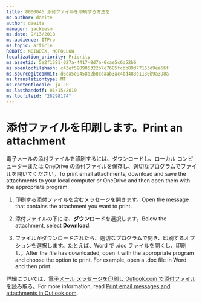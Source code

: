```yaml
---
title: 8000046 添付ファイルを印刷する方法を
ms.author: daeite
author: daeite
manager: jackiesm
ms.date: 9/13/2018
ms.audience: ITPro
ms.topic: article
ROBOTS: NOINDEX, NOFOLLOW
localization_priority: Priority
ms.assetid: 5e2f1581-027a-4417-8d7a-6cae5c6d52b6
ms.openlocfilehash: c43ef598905322b7c7685fcbb89d77153d9ea66f
ms.sourcegitcommit: d6ea5e9458a2b8ceaab3ac4bd483e1130b9a398a
ms.translationtype: MT
ms.contentlocale: ja-JP
ms.lasthandoff: 01/15/2019
ms.locfileid: "28298174"
---
```

# <a name="print-an-attachment"></a><span data-ttu-id="c1cf9-102">添付ファイルを印刷します。</span><span class="sxs-lookup"><span data-stu-id="c1cf9-102">Print an attachment</span></span>

<span data-ttu-id="c1cf9-103">電子メールの添付ファイルを印刷するには、ダウンロードし、ローカル コンピューターまたは OneDrive の添付ファイルを保存し、適切なプログラムでファイルを開いてください。</span><span class="sxs-lookup"><span data-stu-id="c1cf9-103">To print email attachments, download and save the attachments to your local computer or OneDrive and then open them with the appropriate program.</span></span>
  
1. <span data-ttu-id="c1cf9-104">印刷する添付ファイルを含むメッセージを開きます。</span><span class="sxs-lookup"><span data-stu-id="c1cf9-104">Open the message that contains the attachment you want to print.</span></span>
    
2. <span data-ttu-id="c1cf9-105">添付ファイルの下には、**ダウンロード**を選択します。</span><span class="sxs-lookup"><span data-stu-id="c1cf9-105">Below the attachment, select **Download**.</span></span> 
    
3. <span data-ttu-id="c1cf9-p101">ファイルがダウンロードされたら、適切なプログラムで開き、印刷するオプションを選択します。たとえば、Word で .doc ファイルを開くし、印刷し。</span><span class="sxs-lookup"><span data-stu-id="c1cf9-p101">After the file has downloaded, open it with the appropriate program and choose the option to print. For example, open a .doc file in Word and then print.</span></span>
    
<span data-ttu-id="c1cf9-108">詳細については、[電子メール メッセージを印刷し Outlook.com で添付ファイル](https://go.microsoft.com/fwlink/?linkid=2021110&amp;clcid=0x409)を読み取る。</span><span class="sxs-lookup"><span data-stu-id="c1cf9-108">For more information, read [Print email messages and attachments in Outlook.com](https://go.microsoft.com/fwlink/?linkid=2021110&amp;clcid=0x409).</span></span>
  

